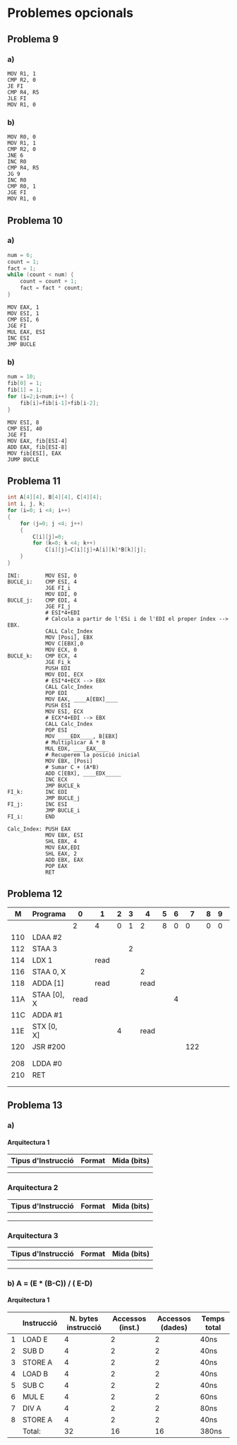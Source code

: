 # Problemes opcionals

## Problema 9

### a)

``` assembly
MOV R1, 1
CMP R2, 0
JE FI
CMP R4, R5
JLE FI
MOV R1, 0
```

### b)

``` assembly
MOV R0, 0
MOV R1, 1
CMP R2, 0
JNE 6
INC R0 
CMP R4, R5
JG 9
INC R0
CMP R0, 1
JGE FI
MOV R1, 0
```

## Problema 10

### a)

``` C
num = 6;
count = 1;
fact = 1;
while (count < num) {
	count = count + 1;
	fact = fact * count;
}
```

``` ASSEMBLY
MOV EAX, 1
MOV ESI, 1
CMP ESI, 6
JGE FI
MUL EAX, ESI
INC ESI
JMP BUCLE
```

### b)

``` C
num = 10;
fib[0] = 1;
fib[1] = 1;
for (i=2;i<num;i++) {
	fib[i]=fib[i-1]+fib[i-2];
}
```

``` assembly
MOV ESI, 8
CMP ESI, 40
JGE FI
MOV EAX, fib[ESI-4]
ADD EAX, fib[ESI-8]
MOV fib[ESI], EAX
JUMP BUCLE
```

## Problema 11

```  C
int A[4][4], B[4][4], C[4][4];
int i, j, k;
for (i=0; i <4; i++)
{
    for (j=0; j <4; j++)
    {
        C[i][j]=0;
        for (k=0; k <4; k++)
        	C[i][j]=C[i][j]+A[i][k]*B[k][j];
    }
} 
```

``` assembly
INI: 		MOV ESI, 0
BUCLE_i: 	CMP ESI, 4
 			JGE FI_i
 			MOV EDI, 0
BUCLE_j: 	CMP EDI, 4
 			JGE FI_j
 			# ESI*4+EDI
 			# Calcula a partir de l'ESi i de l'EDI el proper índex --> EBX. 
 			CALL Calc_Index
 			MOV [Posi], EBX
 			MOV C[EBX],0
 			MOV ECX, 0
BUCLE_k: 	CMP ECX, 4
 			JGE Fi_k
 			PUSH EDI
 			MOV EDI, ECX
 			# ESI*4+ECX --> EBX
 			CALL Calc_Index
 			POP EDI
			MOV EAX, ____A[EBX]____
 			PUSH ESI
 			MOV ESI, ECX
 			# ECX*4+EDI --> EBX
 			CALL Calc_Index
 			POP ESI
 			MOV ____EDX____, B[EBX]
 			# Multiplicar A * B
 			MUL EDX, ____EAX____
 			# Recuperem la posició inicial
 			MOV EBX, [Posi]
 			# Sumar C + (A*B)
			ADD C[EBX], ____EDX_____
 			INC ECX
			JMP BUCLE_k
FI_k: 		INC EDI
 			JMP BUCLE_j
FI_j: 		INC ESI
 			JMP BUCLE_i
FI_i: 		END

Calc_Index: PUSH EAX
 			MOV EBX, ESI
 			SHL EBX, 4
 			MOV EAX,EDI
 			SHL EAX, 2
 			ADD EBX, EAX
 			POP EAX
 			RET
```

## Problema 12

| M    | Programa    | 0    | 1    | 2    | 3    | 4    | 5    | 6    | 7    | 8    | 9    |      | A     | X    | SP   | PC   |
| ---- | ----------- | ---- | ---- | ---- | ---- | ---- | ---- | ---- | ---- | ---- | ---- | ---- | ----- | ---- | ---- | ---- |
|      |             | 2    | 4    | 0    | 1    | 2    | 8    | 0    | 0    | 0    | 0    |      | 3     | 0    | 8    | 110  |
| 110  | LDAA #2     |      |      |      |      |      |      |      |      |      |      |      | 2     |      |      | 112  |
| 112  | STAA 3      |      |      |      | 2    |      |      |      |      |      |      |      | read  |      |      | 114  |
| 114  | LDX 1       |      | read |      |      |      |      |      |      |      |      |      |       | 4    |      | 116  |
| 116  | STAA 0, X   |      |      |      |      | 2    |      |      |      |      |      |      | read  |      |      | 118  |
| 118  | ADDA [1]    |      | read |      |      | read |      |      |      |      |      |      | 2+2=4 |      |      | 11A  |
| 11A  | STAA [0], X | read |      |      |      |      |      | 4    |      |      |      |      |       |      |      | 11C  |
| 11C  | ADDA #1     |      |      |      |      |      |      |      |      |      |      |      | 4+1=5 |      |      | 11E  |
| 11E  | STX [0, X]  |      |      | 4    |      | read |      |      |      |      |      |      |       |      |      | 120  |
| 120  | JSR #200    |      |      |      |      |      |      |      | 122  |      |      |      |       |      | 7    | 200  |
|      |             |      |      |      |      |      |      |      |      |      |      |      |       |      |      |      |
|      |             |      |      |      |      |      |      |      |      |      |      |      |       |      |      |      |
| 208  | LDDA #0     |      |      |      |      |      |      |      |      |      |      |      | 0     |      |      | 210  |
| 210  | RET         |      |      |      |      |      |      |      |      |      |      |      |       |      | 8    | 122  |
|      |             |      |      |      |      |      |      |      |      |      |      |      |       |      |      |      |
|      |             |      |      |      |      |      |      |      |      |      |      |      |       |      |      |      |

## Problema 13

### a)

#### Arquitectura 1

| Tipus d'Instrucció | Format | Mida (bits) |
| ------------------ | ------ | ----------- |
|                    |        |             |
|                    |        |             |

### Arquitectura 2

| Tipus d'Instrucció | Format | Mida (bits) |
| ------------------ | ------ | ----------- |
|                    |        |             |
|                    |        |             |
|                    |        |             |

### Arquitectura 3

| Tipus d'Instrucció | Format | Mida (bits) |
| ------------------ | ------ | ----------- |
|                    |        |             |
|                    |        |             |
|                    |        |             |

### b) A = (E * (B-C)) / ( E-D)

#### Arquitectura 1

|      | Instrucció | N. bytes instrucció | Accessos (inst.) | Accessos (dades) | Temps total |
| ---- | ---------- | ------------------- | ---------------- | ---------------- | ----------- |
| 1    | LOAD E     | 4                   | 2                | 2                | 40ns        |
| 2    | SUB D      | 4                   | 2                | 2                | 40ns        |
| 3    | STORE A    | 4                   | 2                | 2                | 40ns        |
| 4    | LOAD B     | 4                   | 2                | 2                | 40ns        |
| 5    | SUB C      | 4                   | 2                | 2                | 40ns        |
| 6    | MUL E      | 4                   | 2                | 2                | 60ns        |
| 7    | DIV A      | 4                   | 2                | 2                | 80ns        |
| 8    | STORE A    | 4                   | 2                | 2                | 40ns        |
|      | Total:     | 32                  | 16               | 16               | 380ns       |

